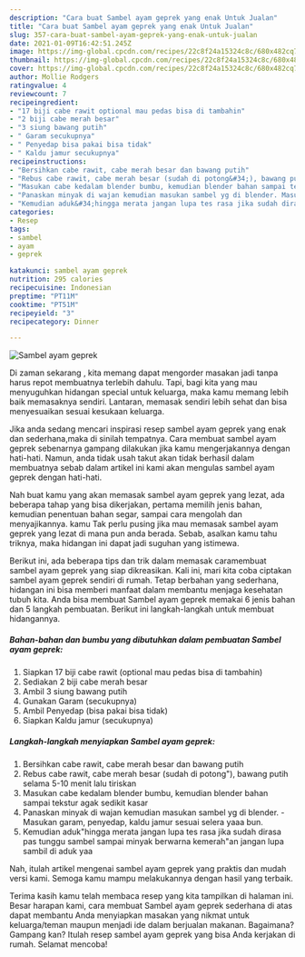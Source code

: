 ```yaml
---
description: "Cara buat Sambel ayam geprek yang enak Untuk Jualan"
title: "Cara buat Sambel ayam geprek yang enak Untuk Jualan"
slug: 357-cara-buat-sambel-ayam-geprek-yang-enak-untuk-jualan
date: 2021-01-09T16:42:51.245Z
image: https://img-global.cpcdn.com/recipes/22c8f24a15324c8c/680x482cq70/sambel-ayam-geprek-foto-resep-utama.jpg
thumbnail: https://img-global.cpcdn.com/recipes/22c8f24a15324c8c/680x482cq70/sambel-ayam-geprek-foto-resep-utama.jpg
cover: https://img-global.cpcdn.com/recipes/22c8f24a15324c8c/680x482cq70/sambel-ayam-geprek-foto-resep-utama.jpg
author: Mollie Rodgers
ratingvalue: 4
reviewcount: 7
recipeingredient:
- "17 biji cabe rawit optional mau pedas bisa di tambahin"
- "2 biji cabe merah besar"
- "3 siung bawang putih"
- " Garam secukupnya"
- " Penyedap bisa pakai bisa tidak"
- " Kaldu jamur secukupnya"
recipeinstructions:
- "Bersihkan cabe rawit, cabe merah besar dan bawang putih"
- "Rebus cabe rawit, cabe merah besar (sudah di potong&#34;), bawang putih selama 5-10 menit lalu tiriskan"
- "Masukan cabe kedalam blender bumbu, kemudian blender bahan sampai tekstur agak sedikit kasar"
- "Panaskan minyak di wajan kemudian masukan sambel yg di blender. Masukan garam, penyedap, kaldu jamur sesuai selera yaaa bun."
- "Kemudian aduk&#34;hingga merata jangan lupa tes rasa jika sudah dirasa pas tunggu sambel sampai minyak berwarna kemerah&#34;an jangan lupa sambil di aduk yaa"
categories:
- Resep
tags:
- sambel
- ayam
- geprek

katakunci: sambel ayam geprek 
nutrition: 295 calories
recipecuisine: Indonesian
preptime: "PT11M"
cooktime: "PT51M"
recipeyield: "3"
recipecategory: Dinner

---
```



![Sambel ayam geprek](https://img-global.cpcdn.com/recipes/22c8f24a15324c8c/680x482cq70/sambel-ayam-geprek-foto-resep-utama.jpg)

Di zaman  sekarang , kita memang dapat mengorder masakan jadi tanpa harus repot membuatnya terlebih dahulu. Tapi, bagi kita yang mau menyuguhkan hidangan special untuk keluarga, maka kamu memang lebih baik memasaknya sendiri. Lantaran, memasak sendiri lebih sehat dan bisa menyesuaikan sesuai kesukaan keluarga.

Jika anda sedang mencari inspirasi resep sambel ayam geprek yang enak dan sederhana,maka di sinilah tempatnya. Cara membuat sambel ayam geprek  sebenarnya gampang dilakukan jika kamu mengerjakannya dengan hati-hati. Namun, anda tidak usah takut akan tidak berhasil dalam membuatnya 
sebab dalam artikel ini kami akan mengulas sambel ayam geprek dengan hati-hati.  



Nah buat kamu yang akan memasak sambel ayam geprek yang lezat, ada beberapa tahap yang bisa dikerjakan, pertama memilih jenis bahan, kemudian penentuan bahan segar, sampai cara mengolah dan menyajikannya. kamu Tak perlu pusing jika mau memasak sambel ayam geprek yang lezat di mana pun anda berada. Sebab, asalkan kamu  tahu triknya, maka hidangan ini dapat jadi suguhan yang istimewa.

Berikut ini, ada beberapa tips dan trik dalam memasak caramembuat sambel ayam geprek yang siap dikreasikan. Kali ini, mari kita coba ciptakan sambel ayam geprek sendiri di rumah. Tetap berbahan yang sederhana, hidangan ini bisa memberi manfaat dalam membantu menjaga kesehatan tubuh kita. Anda bisa membuat Sambel ayam geprek memakai 6 jenis bahan dan 5 langkah pembuatan. Berikut ini langkah-langkah untuk membuat hidangannya.

<!--inarticleads1-->

##### Bahan-bahan dan bumbu yang dibutuhkan dalam pembuatan Sambel ayam geprek:

1. Siapkan 17 biji cabe rawit (optional mau pedas bisa di tambahin)
1. Sediakan 2 biji cabe merah besar
1. Ambil 3 siung bawang putih
1. Gunakan  Garam (secukupnya)
1. Ambil  Penyedap (bisa pakai bisa tidak)
1. Siapkan  Kaldu jamur (secukupnya)




<!--inarticleads2-->

##### Langkah-langkah menyiapkan Sambel ayam geprek:

1. Bersihkan cabe rawit, cabe merah besar dan bawang putih
1. Rebus cabe rawit, cabe merah besar (sudah di potong&#34;), bawang putih selama 5-10 menit lalu tiriskan
1. Masukan cabe kedalam blender bumbu, kemudian blender bahan sampai tekstur agak sedikit kasar
1. Panaskan minyak di wajan kemudian masukan sambel yg di blender. - Masukan garam, penyedap, kaldu jamur sesuai selera yaaa bun.
1. Kemudian aduk&#34;hingga merata jangan lupa tes rasa jika sudah dirasa pas tunggu sambel sampai minyak berwarna kemerah&#34;an jangan lupa sambil di aduk yaa




Nah, itulah artikel mengenai  sambel ayam geprek  yang praktis dan mudah versi kami. Semoga kamu mampu melakukannya dengan hasil yang terbaik. 

Terima kasih kamu telah membaca resep yang kita tampilkan di halaman ini. Besar harapan kami, cara membuat  Sambel ayam geprek sederhana di atas dapat membantu Anda menyiapkan masakan yang nikmat untuk keluarga/teman maupun menjadi ide dalam berjualan makanan. Bagaimana? Gampang kan? Itulah resep sambel ayam geprek yang bisa Anda kerjakan di rumah. Selamat mencoba!


